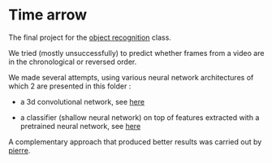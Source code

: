 Time arrow
==========

The final project for the [object recognition](http://www.math.ens-cachan.fr/version-francaise/formations/master-mva/contenus-/object-recognition-and-computer-vision-221990.kjsp?RH=1242430202531) class.

We tried (mostly unsuccessfully) to predict whether frames from a video are in the chronological or reversed order.

We made several attempts, using various neural network architectures of which 2 are presented in this folder :

- a 3d convolutional network, see [here](https://github.com/hassony2/mva/tree/master/object-recognition/time-arrow-c3d-net/examples/c3d_arrow)

- a classifier (shallow neural network) on top of features extracted with a pretrained neural network, see [here](time-arrow-features)

A complementary approach that produced better results was carried out by [pierre](https://github.com/pierrestock/time-arrow).



